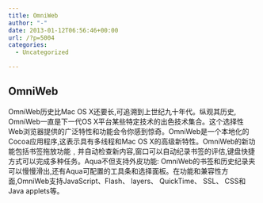 ```yaml
---
title: OmniWeb
author: "-"
date: 2013-01-12T06:56:46+00:00
url: /?p=5004
categories:
  - Uncategorized

---
```

## OmniWeb
OmniWeb历史比Mac OS X还要长,可追溯到上世纪九十年代。纵观其历史, OmniWeb一直是下一代OS X平台某些特定技术的出色技术集合。这个选择性Web浏览器提供的广泛特性和功能会令你感到惊奇。OmniWeb是一个本地化的Cocoa应用程序,这表示具有多线程和Mac OS X的高级新特性。OmniWeb的新功能包括书签拖放功能﹐并自动检查新内容,窗口可以自动纪录书签的评估,键盘快捷方式可以完成多种任务。Aqua不但支持外皮功能: OmniWeb的书签和历史纪录夹可以慢慢滑出,还有Aqua可配置的工具条和选择面板。在功能和兼容性方面,OmniWeb支持JavaScript、Flash、 layers、 QuickTime、 SSL、 CSS和Java applets等。